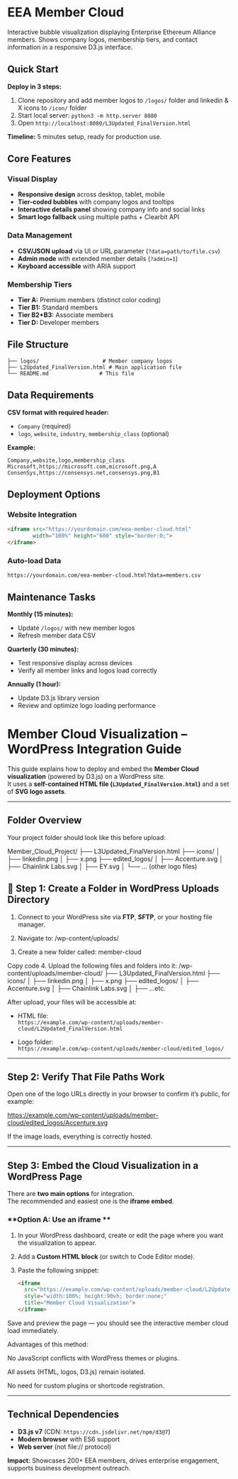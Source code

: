 # EEA Member Cloud

Interactive bubble visualization displaying Enterprise Ethereum Alliance members. Shows company logos, membership tiers, and contact information in a responsive D3.js interface.

## Quick Start

**Deploy in 3 steps:**
1. Clone repository and add member logos to `/logos/` folder and linkedin & X icons to `/icon/` folder
2. Start local server: `python3 -m http.server 8080`
3. Open `http://localhost:8080/L3Updated_FinalVersion.html`

**Timeline:** 5 minutes setup, ready for production use.

## Core Features

### Visual Display
- **Responsive design** across desktop, tablet, mobile
- **Tier-coded bubbles** with company logos and tooltips
- **Interactive details panel** showing company info and social links
- **Smart logo fallback** using multiple paths + Clearbit API

### Data Management
- **CSV/JSON upload** via UI or URL parameter (`?data=path/to/file.csv`)
- **Admin mode** with extended member details (`?admin=1`)
- **Keyboard accessible** with ARIA support

### Membership Tiers
- **Tier A:** Premium members (distinct color coding)
- **Tier B1:** Standard members
- **Tier B2+B3:** Associate members
- **Tier D:** Developer members

## File Structure

```
├── logos/                    # Member company logos
├── L2Updated_FinalVersion.html # Main application file
└── README.md                # This file
```

## Data Requirements

**CSV format with required header:**
- `Company` (required)
- `logo`, `website`, `industry`, `membership_class` (optional)

**Example:**
```csv
Company,website,logo,membership_class
Microsoft,https://microsoft.com,microsoft.png,A
ConsenSys,https://consensys.net,consensys.png,B1
```

## Deployment Options

### Website Integration
```html
<iframe src="https://yourdomain.com/eea-member-cloud.html" 
        width="100%" height="600" style="border:0;">
</iframe>
```

### Auto-load Data
```
https://yourdomain.com/eea-member-cloud.html?data=members.csv
```

## Maintenance Tasks

**Monthly (15 minutes):**
- Update `/logos/` with new member logos
- Refresh member data CSV

**Quarterly (30 minutes):**
- Test responsive display across devices
- Verify all member links and logos load correctly

**Annually (1 hour):**
- Update D3.js library version
- Review and optimize logo loading performance


# Member Cloud Visualization – WordPress Integration Guide

This guide explains how to deploy and embed the **Member Cloud visualization** (powered by D3.js) on a WordPress site.  
It uses a **self-contained HTML file (`L3Updated_FinalVersion.html`)** and a set of **SVG logo assets**.

---

## Folder Overview

Your project folder should look like this before upload:

Member_Cloud_Project/
├── L3Updated_FinalVersion.html
├── icons/
│ ├── linkedin.png
│ ├── x.png
├── edited_logos/
│ ├── Accenture.svg
│ ├── Chainlink Labs.svg
│ ├── EY.svg
│ └── ... (other logo files)

## 🚀 Step 1: Create a Folder in WordPress Uploads Directory

1. Connect to your WordPress site via **FTP**, **SFTP**, or your hosting file manager.
2. Navigate to:
/wp-content/uploads/

3. Create a new folder called:
member-cloud

Copy code
4. Upload the following files and folders into it:
/wp-content/uploads/member-cloud/
├── L3Updated_FinalVersion.html
├── icons/
│ ├── linkedin.png
│ ├── x.png
├── edited_logos/
│ ├── Accenture.svg
│ ├── Chainlink Labs.svg
│ ├── ...etc.

After upload, your files will be accessible at:

- HTML file:  
`https://example.com/wp-content/uploads/member-cloud/L2Updated_FinalVersion.html`

- Logo folder:  
`https://example.com/wp-content/uploads/member-cloud/edited_logos/`

---

## Step 2: Verify That File Paths Work

Open one of the logo URLs directly in your browser to confirm it’s public, for example:

https://example.com/wp-content/uploads/member-cloud/edited_logos/Accenture.svg

If the image loads, everything is correctly hosted.

---

##  Step 3: Embed the Cloud Visualization in a WordPress Page

There are **two main options** for integration.  
The recommended and easiest one is the **iframe embed**.

### **Option A: Use an iframe **

1. In your WordPress dashboard, create or edit the page where you want the visualization to appear.
2. Add a **Custom HTML block** (or switch to Code Editor mode).
3. Paste the following snippet:

   ```html
   <iframe
     src="https://example.com/wp-content/uploads/member-cloud/L2Updated_FinalVersion.html"
     style="width:100%; height:90vh; border:none;"
     title="Member Cloud Visualization">
   </iframe>
Save and preview the page — you should see the interactive member cloud load immediately.

Advantages of this method:

No JavaScript conflicts with WordPress themes or plugins.

All assets (HTML, logos, D3.js) remain isolated.

No need for custom plugins or shortcode registration.

---


## Technical Dependencies

- **D3.js v7** (CDN: `https://cdn.jsdelivr.net/npm/d3@7`)
- **Modern browser** with ES6 support
- **Web server** (not file:// protocol)

**Impact:** Showcases 200+ EEA members, drives enterprise engagement, supports business development outreach.




























